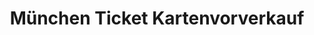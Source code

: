 ---
title: "München Ticket Kartenvorverkauf"
url: /muenchen/muenchen-ticket-kartenvorverkauf/
shop: Tickets
---